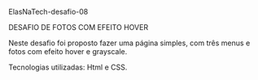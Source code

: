 ElasNaTech-desafio-08

DESAFIO DE FOTOS COM EFEITO HOVER

Neste desafio foi proposto fazer uma página simples, com três menus e fotos com efeito hover e grayscale.

Tecnologias utilizadas: Html e CSS.
